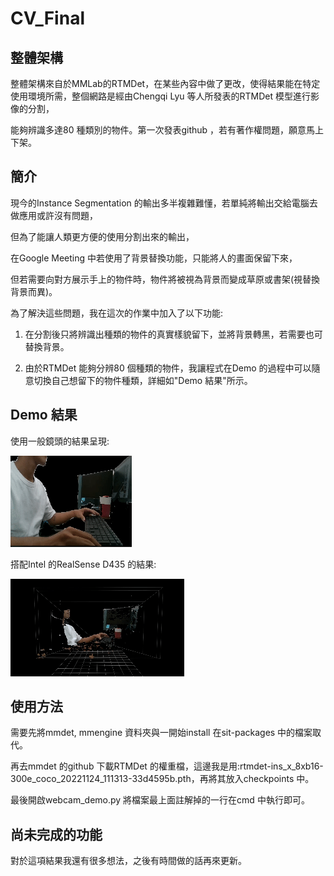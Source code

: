 # CV_Final
## 整體架構
整體架構來自於MMLab的RTMDet，在某些內容中做了更改，使得結果能在特定使用環境所需，整個網路是經由Chengqi Lyu 等人所發表的RTMDet 模型進行影像的分割，


能夠辨識多達80 種類別的物件。第一次發表github ，若有著作權問題，願意馬上下架。
## 簡介
現今的Instance Segmentation 的輸出多半複雜難懂，若單純將輸出交給電腦去做應用或許沒有問題，

但為了能讓人類更方便的使用分割出來的輸出，

在Google Meeting 中若使用了背景替換功能，只能將人的畫面保留下來，

但若需要向對方展示手上的物件時，物件將被視為背景而變成草原或書架(視替換背景而異)。

為了解決這些問題，我在這次的作業中加入了以下功能:

1. 在分割後只將辨識出種類的物件的真實樣貌留下，並將背景轉黑，若需要也可替換背景。

2. 由於RTMDet 能夠分辨80 個種類的物件，我讓程式在Demo 的過程中可以隨意切換自己想留下的物件種類，詳細如"Demo 結果"所示。
## Demo 結果
使用一般鏡頭的結果呈現:

![image](https://github.com/okok009/cv_final/blob/master/WebCam_Demo.gif)

搭配Intel 的RealSense D435 的結果:

![image](https://github.com/okok009/cv_final/blob/master/RealSense_Demo.gif)
## 使用方法
需要先將mmdet, mmengine 資料夾與一開始install 在sit-packages 中的檔案取代。

再去mmdet 的github 下載RTMDet 的權重檔，這邊我是用:rtmdet-ins_x_8xb16-300e_coco_20221124_111313-33d4595b.pth，再將其放入checkpoints 中。

最後開啟webcam_demo.py 將檔案最上面註解掉的一行在cmd 中執行即可。

## 尚未完成的功能
對於這項結果我還有很多想法，之後有時間做的話再來更新。
